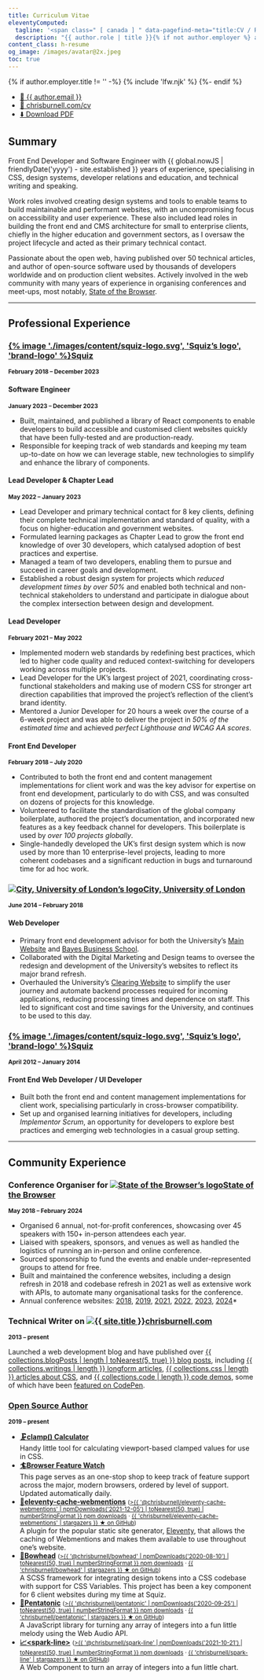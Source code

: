 ```yaml
---
title: Curriculum Vitae
eleventyComputed:
  tagline: '<span class=" [ canada ] " data-pagefind-meta="title:CV / Résumé">{{ author.name }}</span>'
  description: "{{ author.role | title }}{% if not author.employer %} and Software Engineer{% else %}, Software Engineer, and {{ author.employer.role | title }} at {{ author.employer.title }}{% endif %}"
content_class: h-resume
og_image: /images/avatar@2x.jpeg
toc: true
---
```


{% if author.employer.title != '' -%}
    {% include 'lfw.njk' %}
{%- endif %}

<ul class=" [ cluster ] ">
    <li><!--email_off--><a href="mailto:{{ author.email }}">📧 {{ author.email }}</a><!--/email_off--></li><li><a href="https://chrisburnell.com/cv/">📄 chrisburnell.com/cv</a></li><li><a href="https://chrisburnell.com/cv.pdf">⬇️ Download PDF</a></li>
</ul>

## Summary

Front End Developer and Software Engineer with {{ global.nowJS | friendlyDate('yyyy') - site.established }} years of experience, specialising in CSS, design systems, developer relations and education, and technical writing and speaking.

Work roles involved creating design systems and tools to enable teams to build maintainable and performant websites, with an uncompromising focus on accessibility and user experience. These also included lead roles in building the front end and CMS architecture for small to enterprise clients, chiefly in the higher education and government sectors, as I oversaw the project lifecycle and acted as their primary technical contact.

Passionate about the open web, having published over 50 technical articles, and author of open-source software used by thousands of developers worldwide and on production client websites. Actively involved in the web community with many years of experience in organising conferences and meet-ups, most notably, [State of the Browser](https://stateofthebrowser.com).

<hr>

<h2 style="break-before: page;">Professional Experience</h2>

<div class=" [ space-between ] ">
    <h3><a href="https://squiz.net"><c-emoji>{% image './images/content/squiz-logo.svg', 'Squiz’s logo', 'brand-logo' %}</c-emoji>Squiz</a></h3>
    <small><strong>February 2018 – December 2023</strong></small>
</div>

<div class=" [ space-between ] ">
    <h4>Software Engineer</h4>
    <small><strong>January 2023 – December 2023</strong></small>
</div>

- Built, maintained, and published a library of React components to enable developers to build accessible and customised client websites quickly that have been fully-tested and are production-ready.
- Responsible for keeping track of web standards and keeping my team up-to-date on how we can leverage stable, new technologies to simplify and enhance the library of components.

<div class=" [ space-between ] ">
    <h4>Lead Developer & Chapter Lead</h4>
    <small><strong>May 2022 – January 2023</strong></small>
</div>

- Lead Developer and primary technical contact for 8 key clients, defining their complete technical implementation and standard of quality, with a focus on higher-education and government websites.
- Formulated learning packages as Chapter Lead to grow the front end knowledge of over 30 developers, which catalysed adoption of best practices and expertise.
- Managed a team of two developers, enabling them to pursue and succeed in career goals and development.
- Established a robust design system for projects which *reduced development times by over 50%* and enabled both technical and non-technical stakeholders to understand and participate in dialogue about the complex intersection between design and development.

<div class=" [ space-between ] ">
    <h4>Lead Developer</h4>
    <small><strong>February 2021 – May 2022</strong></small>
</div>

- Implemented modern web standards by redefining best practices, which led to higher code quality and reduced context-switching for developers working across multiple projects.
- Lead Developer for the UK’s largest project of 2021, coordinating cross-functional stakeholders and making use of modern CSS for stronger art direction capabilities that improved the project’s reflection of the client’s brand identity.
- Mentored a Junior Developer for 20 hours a week over the course of a 6-week project and was able to deliver the project in *50% of the estimated time* and achieved *perfect Lighthouse and WCAG AA scores*.

<div class=" [ space-between ] ">
    <h4>Front End Developer</h4>
    <small><strong>February 2018 – July 2020</strong></small>
</div>

- Contributed to both the front end and content management implementations for client work and was the key advisor for expertise on front end development, particularly to do with CSS, and was consulted on dozens of projects for this knowledge.
- Volunteered to facilitate the standardisation of the global company boilerplate, authored the project’s documentation, and incorporated new features as a key feedback channel for developers. This boilerplate is used by *over 100 projects globally*.
- Single-handedly developed the UK’s first design system which is now used by more than 10 enterprise-level projects, leading to more coherent codebases and a significant reduction in bugs and turnaround time for ad hoc work.

<div class=" [ space-between ] ">
    <h3><a href="https://city.ac.uk"><c-emoji><img src="/images/built/city-logo.png" class="brand-logo" alt="City, University of London’s logo" loading="lazy" decoding="async"></c-emoji>City, University of London</a></h3>
    <small><strong>June 2014 – February 2018</strong></small>
</div>

#### Web Developer

- Primary front end development advisor for both the University’s [Main Website](https://city.ac.uk) and [Bayes Business School](https://www.bayes.city.ac.uk/).
- Collaborated with the Digital Marketing and Design teams to oversee the redesign and development of the University’s websites to reflect its major brand refresh.
- Overhauled the University’s [Clearing Website](https://clearing.city.ac.uk/) to simplify the user journey and automate backend processes required for incoming applications, reducing processing times and dependence on staff. This led to significant cost and time savings for the University, and continues to be used to this day.

<div class=" [ space-between ] ">
    <h3><a href="https://squiz.net"><c-emoji>{% image './images/content/squiz-logo.svg', 'Squiz’s logo', 'brand-logo' %}</c-emoji>Squiz</a></h3>
    <small><strong>April 2012 – January 2014</strong></small>
</div>

#### Front End Web Developer / UI Developer

- Built both the front end and content management implementations for client work, specialising particularly in cross-browser compatibility.
- Set up and organised learning initiatives for developers, including *Implementor Scrum*, an opportunity for developers to explore best practices and emerging web technologies in a casual group setting.

<hr>

<h2 style="break-before: page;">Community Experience</h2>

<div class=" [ space-between ] ">
    <h3 class=" [ delta ] ">Conference Organiser for <a href="https://stateofthebrowser.com" rel="external noopener"><c-emoji><img src="/images/built/sotb-logo.png" class="brand-logo" alt="State of the Browser’s logo" loading="lazy" decoding="async"></c-emoji>State of the Browser</a></h3>
    <small><strong>May 2018 – February 2024</strong></small>
</div>

- Organised 6 annual, not-for-profit conferences, showcasing over 45 speakers with 150+ in-person attendees each year.
- Liaised with speakers, sponsors, and venues as well as handled the logistics of running an in-person and online conference.
- Sourced sponsorship to fund the events and enable under-represented groups to attend for free.
- Built and maintained the conference websites, including a design refresh in 2018 and codebase refresh in 2021 as well as extensive work with APIs, to automate many organisational tasks for the conference.
- Annual conference websites: [2018](https://2018.stateofthebrowser.com), [2019](https://2019.stateofthebrowser.com), [2021](https://2021.stateofthebrowser.com), [2022](https://2022.stateofthebrowser.com), [2023](https://2023.stateofthebrowser.com), [2024](https://2024.stateofthebrowser.com)*

<div class=" [ space-between ] ">
    <h3 class=" [ delta ] ">Technical Writer on <a href="https://chrisburnell.com/"><c-emoji><img src="/images/raven.svg" class="brand-logo" alt="{{ site.title }}" loading="lazy" decoding="async"></c-emoji>chrisburnell.com</a></h3>
    <small><strong>2013 – present</strong></small>
</div>

Launched a web development blog and have published over [{{ collections.blogPosts | length | toNearest(5, true) }} blog posts](https://chrisburnell.com/posts/), including [{{ collections.writings | length }} longform articles](https://chrisburnell.com/writing/), [{{ collections.css | length }} articles about CSS](https://chrisburnell.com/tag/css/), and [{{ collections.code | length }} code demos](https://chrisburnell.com/code/), some of which have been [featured on CodePen](https://codepen.io/collection/hfqlg).

<div class=" [ space-between ] ">
    <h3 class=" [ delta ] "><a href="https://chrisburnell.com/projects/">Open Source Author</a></h3>
    <small><strong>2019 – present</strong></small>
</div>

- **[<c-emoji>🗜</c-emoji>clamp() Calculator](https://chrisburnell.com/clamp-calculator/)** <br>Handy little tool for calculating viewport-based clamped values for use in CSS.
- **[<c-emoji>🏄</c-emoji>Browser Feature Watch](https://chrisburnell.com/feature-watch/)** <br>This page serves as an one-stop shop to keep track of feature support across the major, modern browsers, ordered by level of support. Updated automatically daily.
- **[<c-emoji>💬</c-emoji>eleventy-cache-webmentions](https://chrisburnell.com/eleventy-cache-webmentions/)** <small>([>{{ '@chrisburnell/eleventy-cache-webmentions' | npmDownloads('2021-12-05') | toNearest(50, true) | numberStringFormat }} npm downloads](https://www.npmjs.com/package/@chrisburnell/eleventy-cache-webmentions) · [{{ 'chrisburnell/eleventy-cache-webmentions' | stargazers }} ★ on GitHub](https://github.com/chrisburnell/eleventy-cache-webmentions))</small><br>A plugin for the popular static site generator, [Eleventy](https://11ty.dev/), that allows the caching of Webmentions and makes them available to use throughout one’s website.
- **[<c-emoji>🐋</c-emoji>Bowhead](https://chrisburnell.com/bowhead/)** <small>([>{{ '@chrisburnell/bowhead' | npmDownloads('2020-08-10') | toNearest(50, true) | numberStringFormat }} npm downloads](https://www.npmjs.com/package/@chrisburnell/bowhead) · [{{ 'chrisburnell/bowhead' | stargazers }} ★ on GitHub](https://github.com/chrisburnell/bowhead))</small><br>A SCSS framework for integrating design tokens into a CSS codebase with support for CSS Variables. This project has been a key component for 6 client websites during my time at Squiz.
- **[<c-emoji>🎹</c-emoji>Pentatonic](https://chrisburnell.com/pentatonic/)** <small>([>{{ '@chrisburnell/pentatonic' | npmDownloads('2020-09-25') | toNearest(50, true) | numberStringFormat }} npm downloads](https://www.npmjs.com/package/@chrisburnell/pentatonic) · [{{ 'chrisburnell/pentatonic' | stargazers }} ★ on GitHub](https://github.com/chrisburnell/pentatonic))</small><br>A JavaScript library for turning any array of integers into a fun little melody using the Web Audio API.
- **[<c-emoji>📈</c-emoji>&lt;spark-line&gt;](https://chrisburnell.com/spark-line/)** <small>([>{{ '@chrisburnell/spark-line' | npmDownloads('2021-10-21') | toNearest(50, true) | numberStringFormat }} npm downloads](https://www.npmjs.com/package/@chrisburnell/spark-line) · [{{ 'chrisburnell/spark-line' | stargazers }} ★ on GitHub](https://github.com/chrisburnell/spark-line))</small><br>A Web Component to turn an array of integers into a fun little chart.

<!-- ## Testimonials -->

<!-- {% include 'testimonials.njk' %} -->
